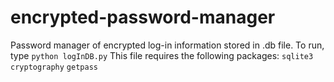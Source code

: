 # encrypted-password-manager
Password manager of encrypted log-in information stored in .db file.
To run, type ```python logInDB.py```
This file requires the following packages:
```sqlite3``` ```cryptography``` ```getpass```
